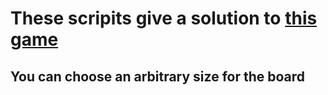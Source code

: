 # These scripits give a solution to [this game](http://mypuzzle.org/sliding) #
## You can choose an arbitrary size for the board ##
